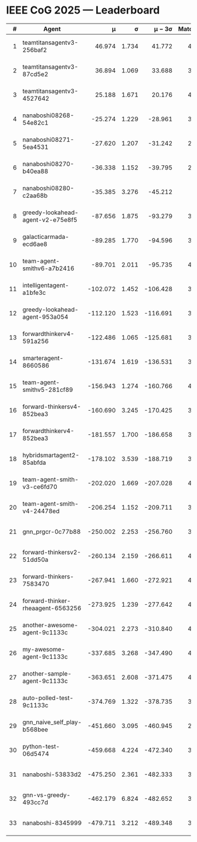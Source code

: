# IEEE CoG 2025 — Leaderboard

| # | Agent | μ | σ | μ − 3σ | Matches | Updated |
|---:|---|---:|---:|---:|---:|---|
| 1 | teamtitansagentv3-256baf2 | 46.974 | 1.734 | 41.772 | 4312 | 2025-08-28 07:33 |
| 2 | teamtitansagentv3-87cd5e2 | 36.894 | 1.069 | 33.688 | 3978 | 2025-08-28 07:33 |
| 3 | teamtitansagentv3-4527642 | 25.188 | 1.671 | 20.176 | 4194 | 2025-08-28 07:33 |
| 4 | nanaboshi08268-54e82c1 | -25.274 | 1.229 | -28.961 | 3918 | 2025-08-28 07:33 |
| 5 | nanaboshi08271-5ea4531 | -27.620 | 1.207 | -31.242 | 2460 | 2025-08-28 07:33 |
| 6 | nanaboshi08270-b40ea88 | -36.338 | 1.152 | -39.795 | 2798 | 2025-08-28 07:33 |
| 7 | nanaboshi08280-c2aa68b | -35.385 | 3.276 | -45.212 | 600 | 2025-08-28 07:33 |
| 8 | greedy-lookahead-agent-v2-e75e8f5 | -87.656 | 1.875 | -93.279 | 3154 | 2025-08-28 07:33 |
| 9 | galacticarmada-ecd6ae8 | -89.285 | 1.770 | -94.596 | 3640 | 2025-08-28 07:33 |
| 10 | team-agent-smithv6-a7b2416 | -89.701 | 2.011 | -95.735 | 4260 | 2025-08-28 07:33 |
| 11 | intelligentagent-a1bfe3c | -102.072 | 1.452 | -106.428 | 3893 | 2025-08-28 07:33 |
| 12 | greedy-lookahead-agent-953a054 | -112.120 | 1.523 | -116.691 | 3874 | 2025-08-28 07:33 |
| 13 | forwardthinkerv4-591a256 | -122.486 | 1.065 | -125.681 | 3372 | 2025-08-28 07:33 |
| 14 | smarteragent-8660586 | -131.674 | 1.619 | -136.531 | 3309 | 2025-08-28 07:33 |
| 15 | team-agent-smithv5-281cf89 | -156.943 | 1.274 | -160.766 | 4100 | 2025-08-28 07:33 |
| 16 | forward-thinkersv4-852bea3 | -160.690 | 3.245 | -170.425 | 3303 | 2025-08-28 07:33 |
| 17 | forwardthinkerv4-852bea3 | -181.557 | 1.700 | -186.658 | 3112 | 2025-08-28 07:33 |
| 18 | hybridsmartagent2-85abfda | -178.102 | 3.539 | -188.719 | 3349 | 2025-08-28 07:33 |
| 19 | team-agent-smith-v3-ce6fd70 | -202.020 | 1.669 | -207.028 | 4134 | 2025-08-28 07:33 |
| 20 | team-agent-smith-v4-24478ed | -206.254 | 1.152 | -209.711 | 3954 | 2025-08-28 07:33 |
| 21 | gnn_prgcr-0c77b88 | -250.002 | 2.253 | -256.760 | 3380 | 2025-08-28 07:33 |
| 22 | forward-thinkersv2-51dd50a | -260.134 | 2.159 | -266.611 | 4362 | 2025-08-28 07:33 |
| 23 | forward-thinkers-7583470 | -267.941 | 1.660 | -272.921 | 4160 | 2025-08-28 07:33 |
| 24 | forward-thinker-rheaagent-6563256 | -273.925 | 1.239 | -277.642 | 4422 | 2025-08-28 07:33 |
| 25 | another-awesome-agent-9c1133c | -304.021 | 2.273 | -310.840 | 4580 | 2025-08-28 07:33 |
| 26 | my-awesome-agent-9c1133c | -337.685 | 3.268 | -347.490 | 4720 | 2025-08-28 07:33 |
| 27 | another-sample-agent-9c1133c | -363.651 | 2.608 | -371.475 | 4220 | 2025-08-28 07:33 |
| 28 | auto-polled-test-9c1133c | -374.769 | 1.322 | -378.735 | 3660 | 2025-08-28 07:33 |
| 29 | gnn_naive_self_play-b568bee | -451.660 | 3.095 | -460.945 | 2980 | 2025-08-28 07:33 |
| 30 | python-test-06d5474 | -459.668 | 4.224 | -472.340 | 3590 | 2025-08-28 07:33 |
| 31 | nanaboshi-53833d2 | -475.250 | 2.361 | -482.333 | 3480 | 2025-08-28 07:33 |
| 32 | gnn-vs-greedy-493cc7d | -462.179 | 6.824 | -482.652 | 3820 | 2025-08-28 07:33 |
| 33 | nanaboshi-8345999 | -479.711 | 3.212 | -489.348 | 3550 | 2025-08-28 07:33 |
